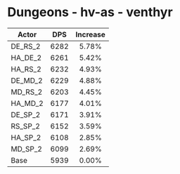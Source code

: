 # Dungeons - hv-as - venthyr
| Actor | DPS | Increase |
|---|:---:|:---:|
|DE_RS_2|6282|5.78%|
|HA_DE_2|6261|5.42%|
|HA_RS_2|6232|4.93%|
|DE_MD_2|6229|4.88%|
|MD_RS_2|6203|4.45%|
|HA_MD_2|6177|4.01%|
|DE_SP_2|6171|3.91%|
|RS_SP_2|6152|3.59%|
|HA_SP_2|6108|2.85%|
|MD_SP_2|6099|2.69%|
|Base|5939|0.00%|
